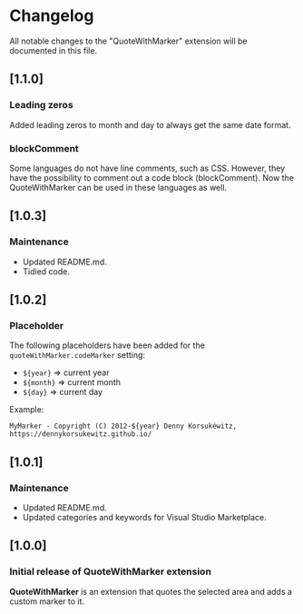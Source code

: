 # Changelog

All notable changes to the "QuoteWithMarker" extension will be documented in this file.

## [1.1.0]

### Leading zeros

Added leading zeros to month and day to always get the same date format.

### blockComment

Some languages do not have line comments, such as CSS. However, they have the possibility to comment out a code block (blockComment).
Now the QuoteWithMarker can be used in these languages as well.

## [1.0.3]

### Maintenance

- Updated README.md.
- Tidied code.

## [1.0.2]

### Placeholder

The following placeholders have been added for the `quoteWithMarker.codeMarker` setting:

- `${year}`   => current year
- `${month}`  => current month
- `${day}`    => current day

Example:

`MyMarker - Copyright (C) 2012-${year} Denny Korsukéwitz, https://dennykorsukewitz.github.io/`

## [1.0.1]

### Maintenance

- Updated README.md.
- Updated categories and keywords for Visual Studio Marketplace.

## [1.0.0]

### Initial release of QuoteWithMarker extension

**QuoteWithMarker** is an extension that quotes the selected area and adds a custom marker to it.
